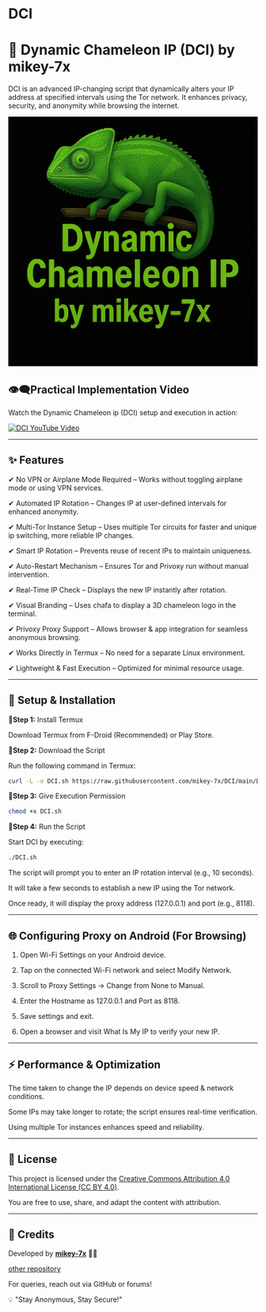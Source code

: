 # DCI
# **🦎 Dynamic Chameleon IP (DCI) by mikey-7x**

DCI is an advanced IP-changing script that dynamically alters your IP address at specified intervals using the Tor network. It enhances privacy, security, and anonymity while browsing the internet.




![Dynamic Chameleon IP](https://github.com/mikey-7x/DCI/blob/main/3D%20DCI.PNG?raw=true)



## **👁️‍🗨️Practical Implementation Video**  
Watch the Dynamic Chameleon ip (DCI) setup and execution in action:  

[![DCI YouTube Video](https://img.youtube.com/vi/RcVl_N31GGs/0.jpg)](https://youtu.be/RcVl_N31GGs)  

---

## **✨ Features**

✔ No VPN or Airplane Mode Required – Works without toggling airplane mode or using VPN services.

✔ Automated IP Rotation – Changes IP at user-defined intervals for enhanced anonymity.

✔ Multi-Tor Instance Setup – Uses multiple Tor circuits for faster and unique ip switching, more reliable IP changes.

✔ Smart IP Rotation – Prevents reuse of recent IPs to maintain uniqueness.

✔ Auto-Restart Mechanism – Ensures Tor and Privoxy run without manual intervention.

✔ Real-Time IP Check – Displays the new IP instantly after rotation.

✔ Visual Branding – Uses chafa to display a 3D chameleon logo in the terminal.

✔ Privoxy Proxy Support – Allows browser & app integration for seamless anonymous browsing.

✔ Works Directly in Termux – No need for a separate Linux environment.

✔ Lightweight & Fast Execution – Optimized for minimal resource usage.


---

## **🚀 Setup & Installation**

**🧩Step 1:** Install Termux

Download Termux from F-Droid (Recommended) or Play Store.


**🧩Step 2:** Download the Script

Run the following command in Termux:

```sh
curl -L -o DCI.sh https://raw.githubusercontent.com/mikey-7x/DCI/main/DCI.sh
```

**🧩Step 3:** Give Execution Permission

```sh
chmod +x DCI.sh
```

**🧩Step 4:** Run the Script

Start DCI by executing:

```sh
./DCI.sh
```

The script will prompt you to enter an IP rotation interval (e.g., 10 seconds).

It will take a few seconds to establish a new IP using the Tor network.

Once ready, it will display the proxy address (127.0.0.1) and port (e.g., 8118).



---

## **🌐 Configuring Proxy on Android (For Browsing)**

1. Open Wi-Fi Settings on your Android device.


2. Tap on the connected Wi-Fi network and select Modify Network.


3. Scroll to Proxy Settings → Change from None to Manual.


4. Enter the Hostname as 127.0.0.1 and Port as 8118.


5. Save settings and exit.


6. Open a browser and visit What Is My IP to verify your new IP.




---

## **⚡ Performance & Optimization**

The time taken to change the IP depends on device speed & network conditions.

Some IPs may take longer to rotate; the script ensures real-time verification.

Using multiple Tor instances enhances speed and reliability.



---

## 📄 License

This project is licensed under the [Creative Commons Attribution 4.0 International License (CC BY 4.0)](https://creativecommons.org/licenses/by/4.0/).

You are free to use, share, and adapt the content with attribution.

---

## **📜 Credits**  
Developed by **[mikey-7x](https://github.com/mikey-7x)** 🚀🔥  


[other repository](https://github.com/mikey-7x?tab=repositories)

 For queries, reach out via GitHub or forums!

💡 "Stay Anonymous, Stay Secure!" 

